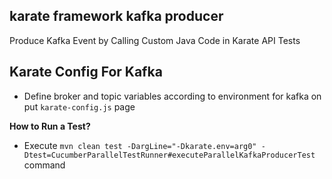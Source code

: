 ## karate framework kafka producer

Produce Kafka Event by Calling Custom Java Code in Karate API Tests

## Karate Config For Kafka
* Define broker and topic variables according to environment for kafka on put `karate-config.js` page

**How to Run a Test?**

* Execute `mvn clean test -DargLine="-Dkarate.env=arg0" -Dtest=CucumberParallelTestRunner#executeParallelKafkaProducerTest` command